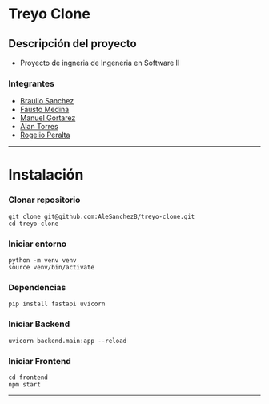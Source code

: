 # Treyo Clone

## Descripción del proyecto

- Proyecto de ingneria de Ingeneria en Software II

### Integrantes

 - [Braulio Sanchez](https://github.com/alesanchezb)
 - [Fausto Medina](https://github.com/harico04) 
 - [Manuel Gortarez](https://github.com/Mgb64) 
 - [Alan Torres](https://github.com/TumbadoBoy0604) 
 - [Rogelio Peralta](https://github.com/gperalta04) 
---
# Instalación

### Clonar repositorio
```
git clone git@github.com:AleSanchezB/treyo-clone.git
cd treyo-clone
```

### Iniciar entorno
```
python -m venv venv
source venv/bin/activate
```

### Dependencias
```
pip install fastapi uvicorn
```

### Iniciar Backend
```
uvicorn backend.main:app --reload
```

### Iniciar Frontend
```
cd frontend
npm start
```
---
